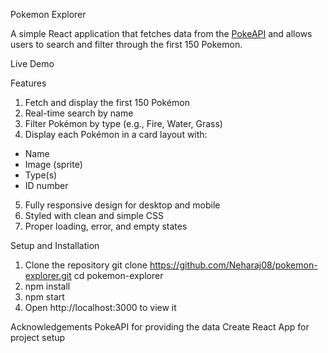 Pokemon Explorer

A simple React application that fetches data from the [PokeAPI](https://pokeapi.co/) and allows users to search and filter through the first 150 Pokemon.

Live Demo



Features

1) Fetch and display the first 150 Pokémon
2) Real-time search by name
3) Filter Pokémon by type (e.g., Fire, Water, Grass)
4) Display each Pokémon in a card layout with:
  - Name
  - Image (sprite)
  - Type(s)
  - ID number
5) Fully responsive design for desktop and mobile
6) Styled with clean and simple CSS
7) Proper loading, error, and empty states


Setup and Installation
1) Clone the repository 
   git clone https://github.com/Neharaj08/pokemon-explorer.git
   cd pokemon-explorer
2) npm install
3) npm start
4) Open http://localhost:3000 to view it


Acknowledgements
PokeAPI for providing the data
Create React App for project setup
